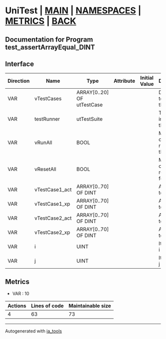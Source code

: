 # UniTest | [MAIN] | [NAMESPACES] | [METRICS] | [BACK]  

## Documentation for Program test_assertArrayEqual_DINT  

## Interface  

| Direction | Name | Type | Attribute | Initial Value | Documentation |
| --------- | ---- | ---- | --------- | ------------- | ------------- |
| VAR | vTestCases | ARRAY[0..20] OF utTestCase |  |  | Definition of all test cases for this POU |  
| VAR | testRunner | utTestSuite |  |  | Test Suite fb instance to run the tests |  
| VAR | vRunAll | BOOL |  |  | Manual command to run all tests for this POU |  
| VAR | vResetAll | BOOL |  |  | Manual command to reset all tests for this POU |  
| VAR | vTestCase1_act | ARRAY[0..70] OF DINT |  |  | Array data 1 of test case 1 |  
| VAR | vTestCase1_xp | ARRAY[0..70] OF DINT |  |  | Array data 2 of test case 1 |  
| VAR | vTestCase2_act | ARRAY[0..70] OF DINT |  |  | Array data 3 of test case 2 |  
| VAR | vTestCase2_xp | ARRAY[0..70] OF DINT |  |  | Array data 4 of test case 2 |  
| VAR | i | UINT |  |  | Iterator variable i |  
| VAR | j | UINT |  |  | Iterator variable j |  


## Metrics  

- VAR : 10

| Actions | Lines of code | Maintainable size |
| ------- | ------------- | ----------------- |
| 4 | 63 | 73 |

---
Autogenerated with [ia_tools](https://github.com/tkucic/ia_tools)  

[MAIN]: ../../../../index.md
[NAMESPACES]: ../../nsList.md
[METRICS]: ../../../metrics.md
[BACK]: ../nsMain.md
